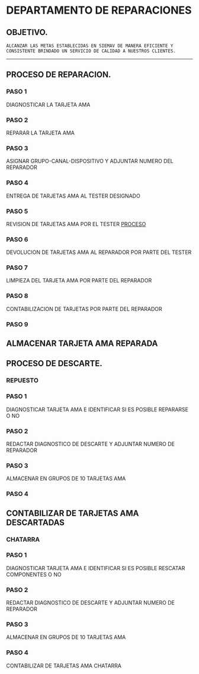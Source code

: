 # DEPARTAMENTO DE REPARACIONES
## OBJETIVO.
    ALCANZAR LAS METAS ESTABLECIDAS EN SIEMAV DE MANERA EFICIENTE Y CONSISTENTE BRINDADO UN SERVICIO DE CALIDAD A NUESTROS CLIENTES. 
---
## PROCESO DE REPARACION.
### PASO 1
DIAGNOSTICAR LA TARJETA AMA
### PASO 2
REPARAR LA TARJETA AMA
### PASO 3 
ASIGNAR GRUPO-CANAL-DISPOSITIVO Y ADJUNTAR NUMERO DEL REPARADOR
### PASO 4
ENTREGA DE TARJETAS AMA AL TESTER DESIGNADO
### PASO 5
REVISION DE TARJETAS AMA POR EL TESTER [PROCESO](https://github.com/jfuentesm1/proyecto-manuales/blob/main/uso_banco_de_pruebas_ama.md)
### PASO 6
DEVOLUCION DE TARJETAS AMA AL REPARADOR POR PARTE DEL TESTER
### PASO 7
LIMPIEZA DEL TARJETA AMA POR PARTE DEL REPARADOR
### PASO 8
CONTABILIZACION DE TARJETAS POR PARTE DEL REPARADOR
### PASO 9
ALMACENAR TARJETA AMA REPARADA
---
## PROCESO DE DESCARTE.
### REPUESTO
### PASO 1
DIAGNOSTICAR TARJETA AMA E IDENTIFICAR SI ES POSIBLE REPARARSE O NO
### PASO 2
REDACTAR DIAGNOSTICO DE DESCARTE Y ADJUNTAR NUMERO DE REPARADOR
### PASO 3
ALMACENAR EN GRUPOS DE 10 TARJETAS AMA
### PASO 4
CONTABILIZAR DE TARJETAS AMA DESCARTADAS
--- 
### CHATARRA
### PASO 1
DIAGNOSTICAR TARJETA AMA E IDENTIFICAR SI ES POSIBLE RESCATAR COMPONENTES O NO
### PASO 2
REDACTAR DIAGNOSTICO DE DESCARTE Y ADJUNTAR NUMERO DE REPARADOR
### PASO 3
ALMACENAR EN GRUPOS DE 10 TARJETAS AMA
### PASO 4
CONTABILIZAR DE TARJETAS AMA CHATARRA







